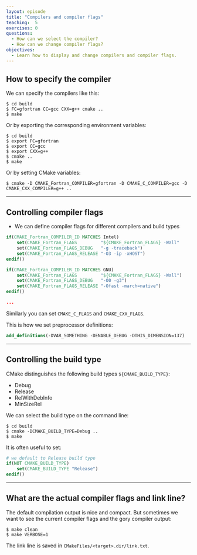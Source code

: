 ```yaml
---
layout: episode
title: "Compilers and compiler flags"
teaching:  5
exercises: 0
questions:
  - How can we select the compiler?
  - How can we change compiler flags?
objectives:
  - Learn how to display and change compilers and compiler flags.
---
```


## How to specify the compiler

We can specify the compilers like this:

```shell
$ cd build
$ FC=gfortran CC=gcc CXX=g++ cmake ..
$ make
```

Or by exporting the corresponding environment variables:

```shell
$ cd build
$ export FC=gfortran
$ export CC=gcc
$ export CXX=g++
$ cmake ..
$ make
```

Or by setting CMake variables:

```shell
$ cmake -D CMAKE_Fortran_COMPILER=gfortran -D CMAKE_C_COMPILER=gcc -D CMAKE_CXX_COMPILER=g++ ..
```

---

## Controlling compiler flags

- We can define compiler flags for different compilers and build types

```cmake
if(CMAKE_Fortran_COMPILER_ID MATCHES Intel)
    set(CMAKE_Fortran_FLAGS         "${CMAKE_Fortran_FLAGS} -Wall"
    set(CMAKE_Fortran_FLAGS_DEBUG   "-g -traceback")
    set(CMAKE_Fortran_FLAGS_RELEASE "-O3 -ip -xHOST")
endif()

if(CMAKE_Fortran_COMPILER_ID MATCHES GNU)
    set(CMAKE_Fortran_FLAGS         "${CMAKE_Fortran_FLAGS} -Wall")
    set(CMAKE_Fortran_FLAGS_DEBUG   "-O0 -g3")
    set(CMAKE_Fortran_FLAGS_RELEASE "-Ofast -march=native")
endif()

...
```

Similarly you can set `CMAKE_C_FLAGS` and `CMAKE_CXX_FLAGS`.

This is how we set preprocessor definitions:

```cmake
add_definitions(-DVAR_SOMETHING -DENABLE_DEBUG -DTHIS_DIMENSION=137)
```

---

## Controlling the build type

CMake distinguishes the following build types `${CMAKE_BUILD_TYPE}`:
- Debug
- Release
- RelWithDebInfo
- MinSizeRel

We can select the build type on the command line:

```shell
$ cd build
$ cmake -DCMAKE_BUILD_TYPE=Debug ..
$ make
```

It is often useful to set:

```cmake
# we default to Release build type
if(NOT CMAKE_BUILD_TYPE)
    set(CMAKE_BUILD_TYPE "Release")
endif()
```

---

## What are the actual compiler flags and link line?

The default compilation output is nice and compact.  But sometimes we want to
see the current compiler flags and the gory compiler output:

```shell
$ make clean
$ make VERBOSE=1
```

The link line is saved in `CMakeFiles/<target>.dir/link.txt`.
